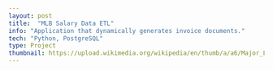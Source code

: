 ```yaml
---
layout: post
title:  "MLB Salary Data ETL"
info: "Application that dynamically generates invoice documents."
tech: "Python, PostgreSQL"
type: Project
thumbnail: https://upload.wikimedia.org/wikipedia/en/thumb/a/a6/Major_League_Baseball_logo.svg/1200px-Major_League_Baseball_logo.svg.png
---
```


